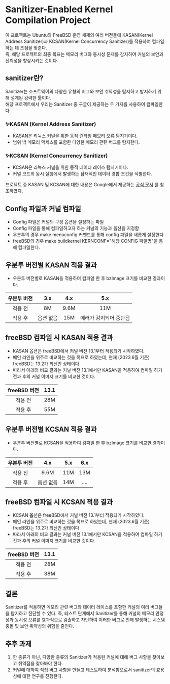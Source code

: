 # Sanitizer-Enabled Kernel Compilation Project
이 프로젝트는 Ubuntu와 FreeBSD 운영 체제의 여러 버전들에 KASAN(Kernel Address Sanitizer)과 KCSAN(Kernel Concurrency Sanitizer)를 적용하여 컴파일하는 데 초점을 맞춘다.  
즉, 해당 프로젝트의 최종 목표는 메모리 버그와 동시성 문제를 감지하여 커널의 보안과 신뢰성을 향상시키는 것이다.

## sanitizer란?
Sanitizer는 소프트웨어의 다양한 유형의 버그와 보안 취약성을 탐지하고 방지하기 위해 설계된 강력한 툴이다.   
해당 프로젝트에서 우리는 Sanitizer 중 구글이 제공하는 두 가지를 사용하여 컴파일한다.  

### ✨KASAN (Kernel Address Sanitizer)
* KASAN은 리눅스 커널을 위한 동적 런타임 메모리 오류 탐지기이다.   
* 범위 밖 메모리 액세스를 포함한 다양한 메모리 관련 버그를 탐지한다.  
### ✨KCSAN (Kernel Concurrency Sanitizer)
* KCSAN은 리눅스 커널을 위한 동적 데이터 레이스 탐지기이다.  
* 커널 코드의 동시 실행에서 발생하는 잠재적인 데이터 경합 조건을 식별한다.  

프로젝트 중 KASAN 및 KCSAN에 대한 내용은 Google에서 제공하는 <a href="https://github.com/google/sanitizers">공식 문서</a> 를 참조하였다.

## Config 파일과 커널 컴파일
* Config 파일은 커널의 구성 옵션을 설정하는 파일
* Config 파일을 통해 컴파일하고자 하는 커널의 기능과 옵션을 지정함
* 우분투의 경우 make menuconfig 커맨드를 통해 config 파일을 새롭게 설정한다
* freeBSD의 경우 make buildkernel KERNCONF="해당 CONFIG 파일명"을 통해 컴파일한다.

## 우분투 버전별 KASAN 적용 결과
* 우분투 버전별로 KASAN을 적용하여 컴파일 한 후 bzImage 크기를 비교한 결과이다.    
   
|우분투 버전|3.x|4.x|5.x|
|:------:|:---:|:---:|:---:|
|적용 전|8M|9.6M|11M|
|적용 후|옵션 없음|15M|에러가 감지되어 중단됨|

## freeBSD 컴파일 시 KASAN 적용 결과
* KASAN 옵션은 freeBSD에서 커널 버전 13.1부터 적용되기 시작하였다.
* 메인 라인을 위주로 비교하는 것을 목표로 하였는데, 현재 (2023.6월 기준) freeBSD는 13.2가 최신인 상태이다
* 따라서 아래의 비교 결과는 커널 버전 13.1에서만 KASAN을 적용하여 컴파일 하기 전과 후의 커널 이미지 크기를 비교한 것이다.

|freeBSD 버전|13.1|
|:------:|:---:|
|적용 전|28M|
|적용 후|55M|


## 우분투 버전별 KCSAN 적용 결과
* 우분투 버전별로 KCSAN을 적용하여 컴파일 한 후 bzImage 크기를 비교한 결과이다.

|우분투 버전|4.x|5.x|6.x|
|:------:|:---:|:---:|:---:|
|적용 전|9.6M|11M|13M|
|적용 후|옵션 없음|14M|....|

## freeBSD 컴파일 시 KCSAN 적용 결과
* KCSAN 옵션은 freeBSD에서 커널 버전 13.1부터 적용되기 시작하였다.
* 메인 라인을 위주로 비교하는 것을 목표로 하였는데, 현재 (2023.6월 기준) freeBSD는 13.2가 최신인 상태이다
* 따라서 아래의 비교 결과는 커널 버전 13.1에서만 KCSAN을 적용하여 컴파일 하기 전과 후의 커널 이미지 크기를 비교한 것이다.

|freeBSD 버전|13.1|
|:------:|:---:|
|적용 전|28M|
|적용 후|38M|

## 결론
Sanitizer를 적용하면 메모리 관련 버그와 데이터 레이스를 포함한 커널의 여러 버그들을 탐지하고 진단할 수 있다. 즉, 테스트 단계에서 Sanitizer를 통해 커널의 메모리 안정성과 동시성 오류를 효과적으로 검출하고 차단하여 이러한 버그로 인해 발생하는 시스템 충돌 및 보안 취약성의 위험을 줄인다.

## 추후 과제
1. 한 종류가 아닌, 다양한 종류의 Sanitizer가 적용된 커널에 대해 버그 사항을 찾아보고 취약점을 찾아봐야 한다.
2. 커널에 대하여 직접 버그 사항을 만들고 테스트하여 분석함으로서 sanitizer의 효용성에 대한 연구를 진행한다.
